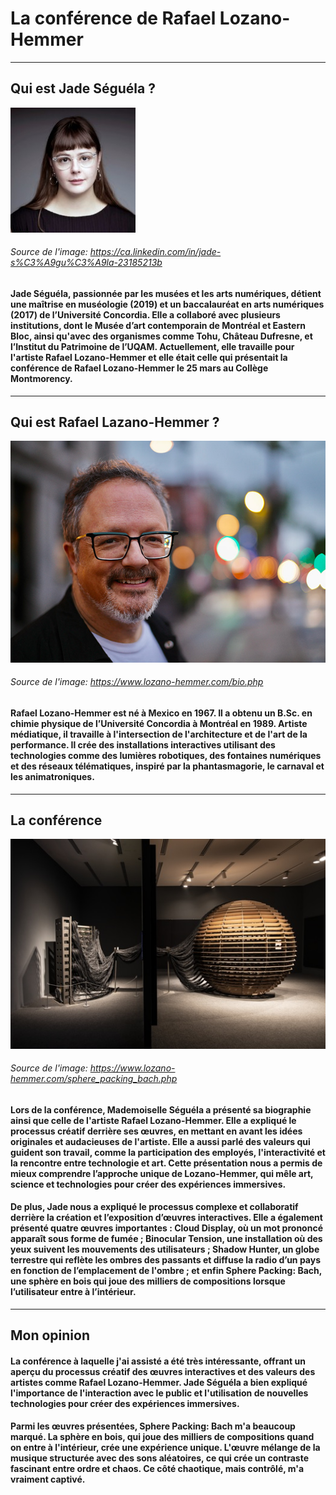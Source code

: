 # La conférence de Rafael Lozano-Hemmer 
****

## Qui est Jade Séguéla ?

<img src="./medias/jade_seguela.jpg"/>

###### *Source de l'image: https://ca.linkedin.com/in/jade-s%C3%A9gu%C3%A9la-23185213b*

#### Jade Séguéla, passionnée par les musées et les arts numériques, détient une maîtrise en muséologie (2019) et un baccalauréat en arts numériques (2017) de l’Université Concordia. Elle a collaboré avec plusieurs institutions, dont le Musée d’art contemporain de Montréal et Eastern Bloc, ainsi qu'avec des organismes comme Tohu, Château Dufresne, et l’Institut du Patrimoine de l’UQAM. Actuellement, elle travaille pour l'artiste Rafael Lozano-Hemmer et elle était celle qui présentait la conférence de Rafael Lozano-Hemmer le 25 mars au Collège Montmorency.

****

## Qui est Rafael Lazano-Hemmer ?

<img src="./medias/rafael_lozano_hemmer.jpg"/>

###### *Source de l'image: https://www.lozano-hemmer.com/bio.php*

#### Rafael Lozano-Hemmer est né à Mexico en 1967. Il a obtenu un B.Sc. en chimie physique de l’Université Concordia à Montréal en 1989. Artiste médiatique, il travaille à l'intersection de l'architecture et de l'art de la performance. Il crée des installations interactives utilisant des technologies comme des lumières robotiques, des fontaines numériques et des réseaux télématiques, inspiré par la phantasmagorie, le carnaval et les animatroniques.

****

## La conférence

<img src="./medias/sphere_packing_bach.jpg"/>

###### *Source de l'image: https://www.lozano-hemmer.com/sphere_packing_bach.php*

#### Lors de la conférence, Mademoiselle Séguéla a présenté sa biographie ainsi que celle de l'artiste Rafael Lozano-Hemmer. Elle a expliqué le processus créatif derrière ses œuvres, en mettant en avant les idées originales et audacieuses de l'artiste. Elle a aussi parlé des valeurs qui guident son travail, comme la participation des employés, l'interactivité et la rencontre entre technologie et art. Cette présentation nous a permis de mieux comprendre l’approche unique de Lozano-Hemmer, qui mêle art, science et technologies pour créer des expériences immersives.

#### De plus, Jade nous a expliqué le processus complexe et collaboratif derrière la création et l’exposition d’œuvres interactives. Elle a également présenté quatre œuvres importantes : Cloud Display, où un mot prononcé apparaît sous forme de fumée ; Binocular Tension, une installation où des yeux suivent les mouvements des utilisateurs ; Shadow Hunter, un globe terrestre qui reflète les ombres des passants et diffuse la radio d’un pays en fonction de l’emplacement de l'ombre ; et enfin Sphere Packing: Bach, une sphère en bois qui joue des milliers de compositions lorsque l’utilisateur entre à l’intérieur.

****

## Mon opinion 

#### La conférence à laquelle j'ai assisté a été très intéressante, offrant un aperçu du processus créatif des œuvres interactives et des valeurs des artistes comme Rafael Lozano-Hemmer. Jade Séguéla a bien expliqué l'importance de l'interaction avec le public et l'utilisation de nouvelles technologies pour créer des expériences immersives.

#### Parmi les œuvres présentées, Sphere Packing: Bach m'a beaucoup marqué. La sphère en bois, qui joue des milliers de compositions quand on entre à l'intérieur, crée une expérience unique. L'œuvre mélange de la musique structurée avec des sons aléatoires, ce qui crée un contraste fascinant entre ordre et chaos. Ce côté chaotique, mais contrôlé, m'a vraiment captivé.





